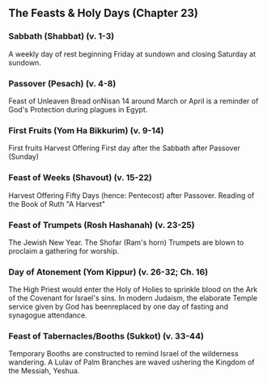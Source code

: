## The Feasts & Holy Days (Chapter 23)

### Sabbath (Shabbat) (v. 1-3)

A weekly day of rest beginning Friday at sundown and closing Saturday at sundown.

### Passover (Pesach) (v. 4-8)

Feast of Unleaven Bread onNisan 14 around March or April is a reminder of God's Protection during plagues in Egypt.

### First Fruits (Yom Ha Bikkurim) (v. 9-14)

First fruits Harvest Offering First day after the Sabbath after Passover (Sunday)

### Feast of Weeks (Shavout) (v. 15-22)

Harvest Offering Fifty Days (hence: Pentecost) after Passover. Reading of the Book of Ruth "A Harvest"

### Feast of Trumpets (Rosh Hashanah) (v. 23-25)

The Jewish New Year. The Shofar (Ram's horn) Trumpets are blown to proclaim a gathering for worship.

### Day of Atonement (Yom Kippur) (v. 26-32; Ch. 16)

The High Priest would enter the Holy of Holies to sprinkle blood on the Ark of the Covenant for Israel's sins. In modern Judaism, the elaborate Temple service given by God has beenreplaced by one day of fasting and synagogue attendance.

### Feast of Tabernacles/Booths (Sukkot) (v. 33-44)

Temporary Booths are constructed to remind Israel of the wilderness wandering. A Lulav of Palm Branches are waved ushering the Kingdom of the Messiah, Yeshua.
